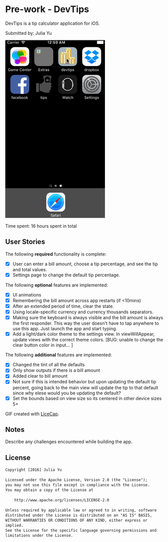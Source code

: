 # Pre-work - DevTips

DevTips is a tip calculator application for iOS.

Submitted by: Julia Yu

![devtips demo](devtips.gif)

Time spent: 16 hours spent in total

## User Stories

The following **required** functionality is complete:

* [x] User can enter a bill amount, choose a tip percentage, and see the tip and total values.
* [x] Settings page to change the default tip percentage.

The following **optional** features are implemented:

* [x] UI animations
* [x] Remembering the bill amount across app restarts (if <10mins)
* [x] After an extended period of time, clear the state.
* [x] Using locale-specific currency and currency thousands separators.
* [x] Making sure the keyboard is always visible and the bill amount is always the first responder. This way the user doesn't have to tap anywhere to use this app. Just launch the app and start typing.
* [x] Add a light/dark color theme to the settings view. In viewWillAppear, update views with the correct theme colors. [BUG: unable to change the clear button color in input... ]

The following **additional** features are implemented:

- [x] Changed the tint of all the defaults
- [x] Only show outputs if there is a bill amount
- [x] Added clear to bill amount
- [x] Not sure if this is intended behavior but upon updating the default tip percent, going back to the main view will update the tip to that default since why elese would you be updating the default?
- [x] Set the bounds based on view size so its centered in other device sizes 5+

GIF created with [LiceCap](http://www.cockos.com/licecap/).

## Notes

Describe any challenges encountered while building the app.

## License

    Copyright [2016] Julia Yu

    Licensed under the Apache License, Version 2.0 (the "License");
    you may not use this file except in compliance with the License.
    You may obtain a copy of the License at

        http://www.apache.org/licenses/LICENSE-2.0

    Unless required by applicable law or agreed to in writing, software
    distributed under the License is distributed on an "AS IS" BASIS,
    WITHOUT WARRANTIES OR CONDITIONS OF ANY KIND, either express or implied.
    See the License for the specific language governing permissions and
    limitations under the License.
